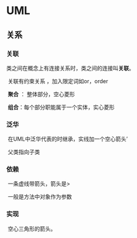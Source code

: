 # UML

## 关系

### 关联

​	类之间在概念上有连接关系时，类之间的连接叫**关联**。

​	关联有约束关系 ，加入限定词如or，order

​	**聚合** ： 整体部分，空心菱形

​	**组合**：每个部分职能属于一个实体，实心菱形

### 泛华

​	在UML中泛华代表的时继承，实线加一个空心箭头’

​	父类指向子类

### 依赖

​	一条虚线带箭头，箭头是>

​	一般是方法中对象作为参数

### 实现

​	空心三角形的箭头。



​	



